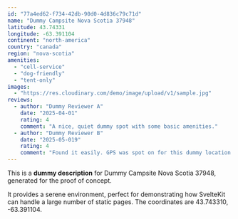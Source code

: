 ```yaml
---
id: "77a4ed62-f734-42db-90d0-4d836c79c71d"
name: "Dummy Campsite Nova Scotia 37948"
latitude: 43.74331
longitude: -63.391104
continent: "north-america"
country: "canada"
region: "nova-scotia"
amenities:
  - "cell-service"
  - "dog-friendly"
  - "tent-only"
images:
  - "https://res.cloudinary.com/demo/image/upload/v1/sample.jpg"
reviews:
  - author: "Dummy Reviewer A"
    date: "2025-04-01"
    rating: 4
    comment: "A nice, quiet dummy spot with some basic amenities."
  - author: "Dummy Reviewer B"
    date: "2025-05-019"
    rating: 4
    comment: "Found it easily. GPS was spot on for this dummy location."
---
```


This is a **dummy description** for Dummy Campsite Nova Scotia 37948, generated for the proof of concept.

It provides a serene environment, perfect for demonstrating how SvelteKit can handle a large number of static pages. The coordinates are 43.743310, -63.391104.

